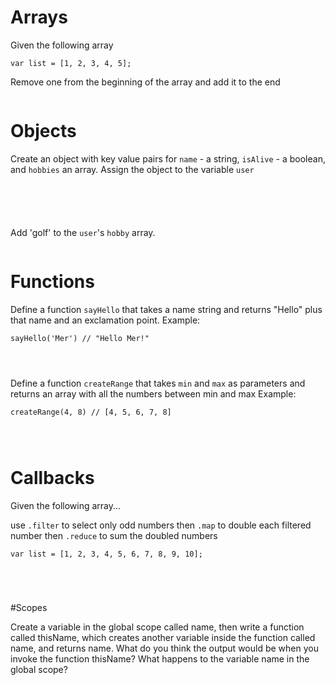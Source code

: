 # Arrays

Given the following array 

```
var list = [1, 2, 3, 4, 5];
```

Remove one from the beginning of the array and add it to the end

```

```

# Objects

Create an object with key value pairs for `name` - a string, `isAlive` - a boolean, and `hobbies` an array.
Assign the object to the variable `user`

```





```

Add 'golf' to the `user`'s `hobby` array.

```

```

# Functions

Define a function `sayHello` that takes a name string and returns "Hello" plus that name and an exclamation point.
Example: 

```
sayHello('Mer') // "Hello Mer!"
```

```



```

Define a function `createRange` that takes `min` and `max` as parameters and returns an array with all the numbers
between min and max
Example: 

```
createRange(4, 8) // [4, 5, 6, 7, 8]
```

```



```

# Callbacks

Given the following array...

use `.filter` to select only odd numbers
then `.map` to double each filtered number
then `.reduce` to sum the doubled numbers

```
var list = [1, 2, 3, 4, 5, 6, 7, 8, 9, 10];
```

```




```

#Scopes

Create a variable in the global scope called name, then write a function called thisName, which creates another variable inside the function called name, and returns name. What do you think the output would be when you invoke the function thisName? What happens to the variable name in the global scope?

```




```





```
